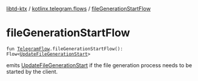 [libtd-ktx](../index.md) / [kotlinx.telegram.flows](index.md) / [fileGenerationStartFlow](./file-generation-start-flow.md)

# fileGenerationStartFlow

`fun `[`TelegramFlow`](../kotlinx.telegram.core/-telegram-flow/index.md)`.fileGenerationStartFlow(): Flow<`[`UpdateFileGenerationStart`](https://tdlibx.github.io/td/docs/org/drinkless/td/libcore/telegram/TdApi.UpdateFileGenerationStart.html)`>`

emits [UpdateFileGenerationStart](https://tdlibx.github.io/td/docs/org/drinkless/td/libcore/telegram/TdApi.UpdateFileGenerationStart.html) if the file generation process needs to be started by the
client.

